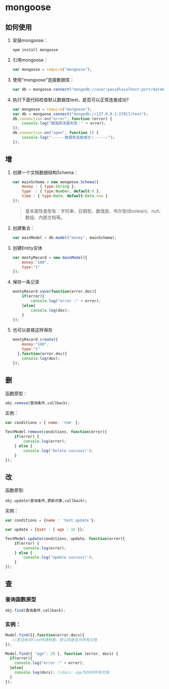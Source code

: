 # mongoose
## 如何使用
1. 安装mongoose：

	```
	npm install mongoose
	```
2. 引用mongoose：

	```javascript
	var mongoose = require("mongoose");
	```

3. 使用"mongoose"连接数据库：

	```javascript
	var db = mongoose.connect("mongodb://user:pass@localhost:port/database");
	```
4. 执行下面代码检查默认数据库test，是否可以正常连接成功?

	```javascript
	var mongoose = require("mongoose");
	var db = mongoose.connect("mongodb://127.0.0.1:27017/test");
	db.connection.on("error", function (error) {
	    console.log("数据库连接失败：" + error);
	});
	db.connection.on("open", function () {
	    console.log("------数据库连接成功！------");
	});
	```
	
## 增 
1. 创建一个文档数据结构Schema：

	```javascript
	var mainSchema = new mongoose.Schema({
	    money : { type:String },
	    type  : { type:Number, default:0 },
	    time : { type:Date, default:Date.now }
	});
	```
	> 基本属性类型有：字符串、日期型、数值型、布尔型(Boolean)、null、数组、内嵌文档等。

2. 创建集合：  


	```javascript
	var mainModel = db.model("money", mainSchema);
	```

3. 创建Entity实体

	
	```javascript
	var montyRecord = new mainModel({
	    money:"100",
	    type:"1"
	});
	```

4. 保存一条记录

	```javascript
	montyRecord.save(function(error,doc){
	    if(error){
	        console.log("error :" + error);
	    }else{
	        console.log(doc);
	    }
	});
	```

4. 也可以直接这样保存

	```javascript
	montyRecord.create({
	    money:"100",
	    type:"1"
	  },function(error,doc){
	    console.log(doc);
	});
	```

## 删
函数原型：

```javascript
obj.remove(查询条件,callback);
```

实例：

```javascript
var conditions = { name: 'tom' };

TestModel.remove(conditions, function(error){
    if(error) {
        console.log(error);
    } else {
        console.log('Delete success!');
    }
});
```

## 改

函数原型:

    obj.update(查询条件,更新对象,callback);
    
实例：

    
```javascript
var conditions = {name : 'test_update'};

var update = {$set : { age : 16 }};

TestModel.update(conditions, update, function(error){
    if(error) {
        console.log(error);
    } else {
        console.log('Update success!');
    }
});
```

## 查
### 查询函数原型
```javascript
obj.find(查询条件,callback);
```

### 实例：
   
```javascript
Model.find({},function(error,docs){
   //若没有向find传递参数，默认的是显示所有文档
});

Model.find({ "age": 28 }, function (error, docs) {
  if(error){
    console.log("error :" + error);
  }else{
    console.log(docs); //docs: age为28的所有文档
  }
});
```


